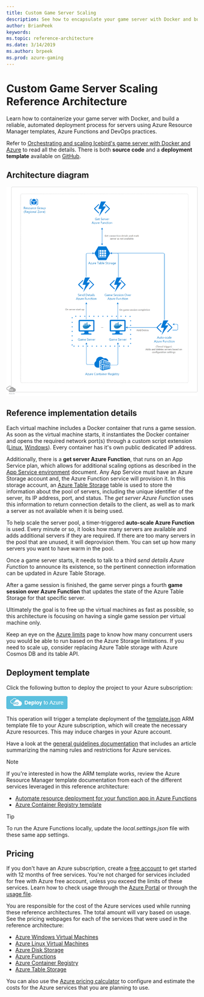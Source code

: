 ```yaml
---
title: Custom Game Server Scaling
description: See how to encapsulate your game server with Docker and build a reliable and automated deployment process of the game server using Azure Resource Manager templates, Azure Functions and DevOps practices.
author: BrianPeek
keywords: 
ms.topic: reference-architecture
ms.date: 3/14/2019
ms.author: brpeek
ms.prod: azure-gaming
---
```


# Custom Game Server Scaling Reference Architecture

Learn how to containerize your game server with Docker, and build a reliable, automated deployment process for servers using Azure Resource Manager templates, Azure Functions and DevOps practices.

Refer to [Orchestrating and scaling Icebird's game server with Docker and Azure](https://microsoft.github.io/techcasestudies/devops/azure%20app%20service/azure%20functions/2017/04/21/IceBird.html) to read all the details. There is both **source code** and a **deployment template** available on [GitHub](https://github.com/Annonator/FuncyAutoScale).

## Architecture diagram

[![Basic game server hosting using encapsulation](media/multiplayer/multiplayer-custom-game-server-scaling.png)](media/multiplayer/multiplayer-custom-game-server-scaling.png)

## Reference implementation details

Each virtual machine includes a Docker container that runs a game session. As soon as the virtual machine starts, it instantiates the Docker container and opens the required network port(s) through a custom script extension ([Linux](https://docs.microsoft.com/azure/virtual-machines/extensions/custom-script-linux), [Windows](https://docs.microsoft.com/azure/virtual-machines/extensions/custom-script-windows)). Every container has it's own public dedicated IP address.

Additionally, there is a **get server Azure Function**, that runs on an App Service plan, which allows for additional scaling options as described in the [App Service environment](https://docs.microsoft.com/azure/app-service/environment/intro) document. Any App Service must have an Azure Storage account and, the Azure Function service will provision it.  In this storage account, an [Azure Table Storage](https://docs.microsoft.com/azure/storage/tables/table-storage-overview) table is used to store the information about the pool of servers, including the unique identifier of the server, its IP address, port, and status. The *get server Azure Function* uses this information to return connection details to the client, as well as to mark a server as not available when it is being used.

To help scale the server pool, a timer-triggered **auto-scale Azure Function** is used. Every minute or so, it looks how many servers are available and adds additional servers if they are required. If there are too many servers in the pool that are unused, it will deprovision them. You can set up how many servers you want to have warm in the pool.

Once a game server starts, it needs to talk to a third *send details Azure Function* to announce its existence, so the pertinent connection information can be updated in Azure Table Storage.

After a game session is finished, the game server pings a fourth **game session over Azure Function** that updates the state of the Azure Table Storage for that specific server.

Ultimately the goal is to free up the virtual machines as fast as possible, so this architecture is focusing on having a single game session per virtual machine only.

Keep an eye on the [Azure limits](https://aka.ms/azurelimits) page to know how many concurrent users you would be able to run based on the Azure Storage limitations. If you need to scale up, consider replacing Azure Table storage with Azure Cosmos DB and its table API.

## Deployment template

Click the following button to deploy the project to your Azure subscription:

<a href="https://aka.ms/arm-gaming-custom-server-scaling" target="_blank"><img src="media/azure-resource-manager-deploy-button.png"/></a>

This operation will trigger a template deployment of the [template.json](https://github.com/Annonator/FuncyAutoScale/blob/master/Deployment/template.json) ARM template file to your Azure subscription, which will create the necessary Azure resources. This may induce charges in your Azure account.

Have a look at the [general guidelines documentation](./general-guidelines.md#naming-conventions) that includes an article summarizing the naming rules and restrictions for Azure services.

>[!NOTE]
> If you're interested in how the ARM template works, review the Azure Resource Manager template documentation from each of the different services leveraged in this reference architecture:
>
> - [Automate resource deployment for your function app in Azure Functions](https://docs.microsoft.com/azure/azure-functions/functions-infrastructure-as-code)
> - [Azure Container Registry template](https://docs.microsoft.com/azure/templates/microsoft.containerregistry/registries)

>[!TIP]
> To run the Azure Functions locally, update the *local.settings.json* file with these same app settings.

## Pricing

If you don't have an Azure subscription, create a [free account](https://aka.ms/azfreegamedev) to get started with 12 months of free services. You're not charged for services included for free with Azure free account, unless you exceed the limits of these services. Learn how to check usage through the [Azure Portal](https://docs.microsoft.com/azure/billing/billing-check-free-service-usage#check-usage-on-the-azure-portal) or through the [usage file](https://docs.microsoft.com/azure/billing/billing-check-free-service-usage#check-usage-through-the-usage-file).

You are responsible for the cost of the Azure services used while running these reference architectures.  The total amount will vary based on usage. See the pricing webpages for each of the services that were used in the reference architecture:

- [Azure Windows Virtual Machines](https://azure.microsoft.com/pricing/details/virtual-machines/windows/)
- [Azure Linux Virtual Machines](https://azure.microsoft.com/pricing/details/virtual-machines/linux/)
- [Azure Disk Storage](https://azure.microsoft.com/pricing/details/managed-disks/)
- [Azure Functions](https://azure.microsoft.com/pricing/details/functions/)
- [Azure Container Registry](https://azure.microsoft.com/pricing/details/container-registry/)
- [Azure Table Storage](https://azure.microsoft.com/pricing/details/storage/tables/)

You can also use the [Azure pricing calculator](https://azure.microsoft.com/pricing/calculator/) to configure and estimate the costs for the Azure services that you are planning to use.